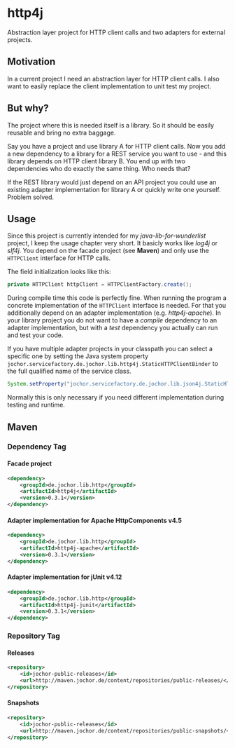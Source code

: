 # http4j
Abstraction layer project for HTTP client calls and two adapters for external projects.

## Motivation
In a current project I need an abstraction layer for HTTP client calls. I also want to easily replace the client implementation to unit test my project.

## But why?
The project where this is needed itself is a library. So it should be easily reusable and bring no extra baggage.

Say you have a project and use library A for HTTP client calls. Now you add a new dependency to a library for a REST service you want to use - and this library depends on HTTP client library B. You end up with two dependencies who do exactly the same thing. Who needs that?

If the REST library would just depend on an API project you could use an existing adapter implementation for library A or quickly write one yourself. Problem solved.

## Usage
Since this project is currently intended for my *java-lib-for-wunderlist* project, I keep the usage chapter very short. It basicly works like *log4j* or *slf4j*. You depend on the facade project (see **Maven**) and only use the `HTTPClient` interface for HTTP calls.

The field initialization looks like this:

```java
private HTTPClient httpClient = HTTPClientFactory.create();
```

During compile time this code is perfectly fine. When running the program a concrete implementation of the `HTTPClient` interface is needed. For that you additionally depend on an adapter implementation (e.g. *http4j-apache*). In your library project you do not want to have a *compile* dependency to an adapter implementation, but with a *test* dependency you actually can run and test your code.

If you have multiple adapter projects in your classpath you can select a specific one by setting the Java system property `jochor.servicefactory.de.jochor.lib.http4j.StaticHTTPClientBinder` to the full qualified name of the service class.

```java
System.setProperty("jochor.servicefactory.de.jochor.lib.json4j.StaticHTTPClientBinder", "de.jochor.lib.http4j.junit.HTTPClientJUnit");
```

Normally this is only necessary if you need different implementation during testing and runtime.

## Maven

### Dependency Tag

#### Facade project

```xml
<dependency>
    <groupId>de.jochor.lib.http</groupId>
    <artifactId>http4j</artifactId>
    <version>0.3.1</version>
</dependency>
```

#### Adapter implementation for Apache HttpComponents v4.5

```xml
<dependency>
    <groupId>de.jochor.lib.http</groupId>
    <artifactId>http4j-apache</artifactId>
    <version>0.3.1</version>
</dependency>
```

#### Adapter implementation for jUnit v4.12

```xml
<dependency>
    <groupId>de.jochor.lib.http</groupId>
    <artifactId>http4j-junit</artifactId>
    <version>0.3.1</version>
</dependency>
```

### Repository Tag

#### Releases

```xml
<repository>
	<id>jochor-public-releases</id>
	<url>http://maven.jochor.de/content/repositories/public-releases/</url>
</repository>
```

#### Snapshots

```xml
<repository>
	<id>jochor-public-releases</id>
	<url>http://maven.jochor.de/content/repositories/public-snapshots/</url>
</repository>
```
